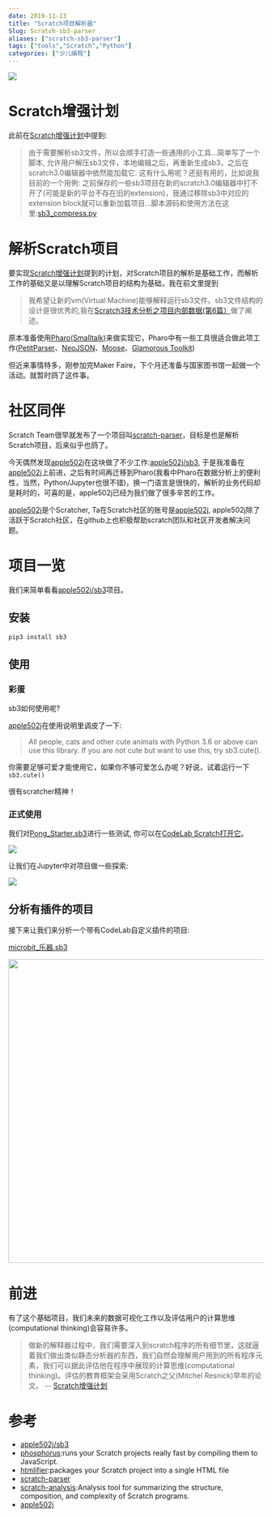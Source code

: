 ```yaml
---
date: 2019-11-13
title: "Scratch项目解析器"
Slug: Scratch-sb3-parser
aliases: ["scratch-sb3-parser"]
tags: ["tools","Scratch","Python"]
categories: ["少儿编程"]
---
```


<img className="img-responsive" src="/img/scratch_sb3_Pong_Starter_python.png" />

# Scratch增强计划
此前在[Scratch增强计划](https://blog.just4fun.site/post/%E5%B0%91%E5%84%BF%E7%BC%96%E7%A8%8B/enhance-scratch3/)中提到:

>  由于需要解析sb3文件，所以会顺手打造一些通用的小工具...简单写了一个脚本, 允许用户解压sb3文件，本地编辑之后，再重新生成sb3，之后在scratch3.0编辑器中依然能加载它. 这有什么用呢？还挺有用的，比如说我目前的一个用例: 之前保存的一些sb3项目在新的scratch3.0编辑器中打不开了(可能是新的平台不存在旧的extension)，我通过移除sb3中对应的extension block就可以重新加载项目...脚本源码和使用方法在这里:[sb3_compress.py](https://gist.github.com/wwj718/cd2447e68409a0f36141f4d1d7698fd9)

<!--truncate-->

# 解析Scratch项目
要实现[Scratch增强计划](https://blog.just4fun.site/post/%E5%B0%91%E5%84%BF%E7%BC%96%E7%A8%8B/enhance-scratch3/)提到的计划，对Scratch项目的解析是基础工作，而解析工作的基础又是以理解Scratch项目的结构为基础，我在前文里提到

>  我希望让新的vm(Virtual Machine)能够解释运行sb3文件。sb3文件结构的设计是很优秀的,我在[Scratch3技术分析之项目内部数据(第6篇）](https://blog.just4fun.site/Scratch3_project_json_analysis_6.html)做了阐述。

原本准备使用[Pharo(Smalltalk)](https://pharo.org/)来做实现它，Pharo中有一些工具很适合做此项工作([PetitParser](https://github.com/moosetechnology/PetitParser)、[NeoJSON](https://github.com/svenvc/NeoJSON)、[Moose](https://moosetechnology.org/)、[Glamorous Toolkit](https://gtoolkit.com/))

但近来事情特多，刚参加完Maker Faire，下个月还准备与国家图书馆一起做一个活动。就暂时鸽了这件事。

# 社区同伴
Scratch Team很早就发布了一个项目叫[scratch-parser](https://github.com/LLK/scratch-parser)，目标是也是解析Scratch项目，后来似乎也鸽了。


今天偶然发现[apple502j](https://github.com/apple502j)在这块做了不少工作:[apple502j/sb3](https://github.com/apple502j/sb3), 于是我准备在[apple502j](https://github.com/apple502j)上前进，之后有时间再迁移到Pharo(我看中Pharo在数据分析上的便利性，当然，Python/Jupyter也很不错)，换一门语言是很快的，解析的业务代码却是耗时的，可喜的是，apple502j已经为我们做了很多辛苦的工作。

[apple502j](https://github.com/apple502j)是个Scratcher, Ta在Scratch社区的账号是[apple502j](https://scratch.mit.edu/users/apple502j/), apple502j除了活跃于Scratch社区，在github上也积极帮助scratch团队和社区开发者解决问题。

# 项目一览
我们来简单看看[apple502j/sb3](https://github.com/apple502j/sb3)项目。

## 安装
```bash
pip3 install sb3
```

## 使用

### 彩蛋

sb3如何使用呢?

[apple502j](https://github.com/apple502j)在使用说明里调皮了一下:

>  All people, cats and other cute animals with Python 3.6 or above can use this library. If you are not cute but want to use this, try sb3.cute().

你需要足够可爱才能使用它，如果你不够可爱怎么办呢？好说，试着运行一下`sb3.cute()`

很有scratcher精神！

### 正式使用

我们对[Pong_Starter.sb3](https://adapter.codelab.club/sb3/Pong_Starter.sb3)进行一些测试, 你可以在[CodeLab Scratch打开它](https://scratch3v3.codelab.club/?sb3url=https://adapter.codelab.club/sb3/Pong_Starter.sb3)。

![](/img/scratch_Pong_Starter.png)

让我们在Jupyter中对项目做一些探索:

![](/img/scratch_sb3_Pong_Starter_python.png)

## 分析有插件的项目
接下来让我们来分析一个带有CodeLab自定义插件的项目:

[microbit_乐器.sb3](https://scratch3v3.codelab.club/?sb3url=https://adapter.codelab.club/sb3/microbit_%E4%B9%90%E5%99%A8.sb3)

<img src="/img/sb3_python_extensions.png" width="600" />

# 前进
有了这个基础项目，我们未来的数据可视化工作以及评估用户的计算思维(computational thinking)会容易许多。

>  做新的解释器过程中，我们需要深入到scratch程序的所有细节里，这就逼着我们做出类似静态分析器的东西，我们自然会理解用户用到的所有程序元素，我们可以据此评估他在程序中展现的计算思维(computational thinking)。评估的教育框架会采用Scratch之父(Mitchel Resnick)早年的论文。  -- [Scratch增强计划](https://blog.just4fun.site/post/%E5%B0%91%E5%84%BF%E7%BC%96%E7%A8%8B/enhance-scratch3/)

# 参考
*  [apple502j/sb3](https://github.com/apple502j/sb3)
*  [phosphorus](https://phosphorus.github.io/):runs your Scratch projects really fast by compiling them to JavaScript.
*  [htmlifier](https://sheeptester.github.io/words-go-here/htmlifier/):packages your Scratch project into a single HTML file
*  [scratch-parser](https://github.com/LLK/scratch-parser)
*  [scratch-analysis](https://github.com/LLK/scratch-analysis):Analysis tool for summarizing the structure, composition, and complexity of Scratch programs.
*  [apple502j](https://scratch.mit.edu/users/apple502j/)